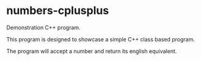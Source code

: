 # numbers-cplusplus
Demonstration C++ program.

This program is designed to showcase a simple C++ class based program.

The program will accept a number and return its english equivalent. 
